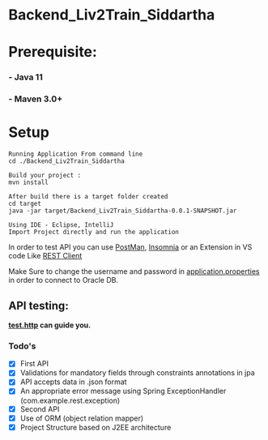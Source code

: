 # Backend_Liv2Train_Siddartha 

# Prerequisite:
### - Java 11
### - Maven 3.0+

# Setup 
```
Running Application From command line 
cd ./Backend_Liv2Train_Siddartha

Build your project :
mvn install

After build there is a target folder created 
cd target 
java -jar target/Backend_Liv2Train_Siddartha-0.0.1-SNAPSHOT.jar

Using IDE - Eclipse, IntelliJ
Import Project directly and run the application 
```

In order to test API you can use [PostMan](https://www.postman.com/ 'Postman'), [Insomnia](https://insomnia.rest/ 'Insomnia') or an Extension in VS code Like 
[REST Client](https://marketplace.visualstudio.com/items?itemName=humao.rest-client 'REST Client')

Make Sure to change the username and password in [application.properties](https://github.com/sid2425/Backend_Liv2Train_Siddartha/blob/main/src/main/resources/application.properties 'API') in order to connect to Oracle DB.

## API testing: 
**[test.http](https://github.com/sid2425/Backend_Liv2Train_Siddartha/blob/main/test.http 'test.http') can guide you.**

### Todo's 
- [x] First API
- [x] Validations for mandatory fields through constraints annotations in jpa 
- [x] API accepts data in .json format  
- [x] An appropriate error message using Spring ExceptionHandler (com.example.rest.exception)  
- [x] Second API
- [x] Use of ORM (object relation mapper)
- [x] Project Structure based on J2EE architecture 
